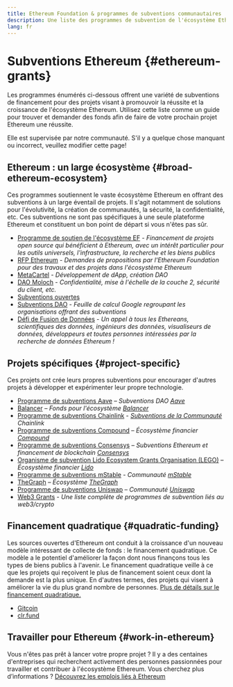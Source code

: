 ```yaml
---
title: Ethereum Foundation & programmes de subventions communautaires
description: Une liste des programmes de subvention de l'écosystème Ethereum.
lang: fr
---
```


# Subventions Ethereum {#ethereum-grants}

Les programmes énumérés ci-dessous offrent une variété de subventions de financement pour des projets visant à promouvoir la réussite et la croissance de l'écosystème Ethereum. Utilisez cette liste comme un guide pour trouver et demander des fonds afin de faire de votre prochain projet Ethereum une réussite.

Elle est supervisée par notre communauté. S'il y a quelque chose manquant ou incorrect, veuillez modifier cette page!

## Ethereum : un large écosystème {#broad-ethereum-ecosystem}

Ces programmes soutiennent le vaste écosystème Ethereum en offrant des subventions à un large éventail de projets. Il s'agit notamment de solutions pour l'évolutivité, la création de communautés, la sécurité, la confidentialité, etc. Ces subventions ne sont pas spécifiques à une seule plateforme Ethereum et constituent un bon point de départ si vous n'êtes pas sûr.

- [Programme de soutien de l'écosystème EF](https://esp.ethereum.foundation) - _Financement de projets open source qui bénéficient à Ethereum, avec un intérêt particulier pour les outils universels, l'infrastructure, la recherche et les biens publics_
- [RFP Ethereum](https://github.com/ethereum/requests-for-proposals) - _Demandes de propositions par l'Ethereum Foundation pour des travaux et des projets dans l'écosystème Ethereum_
- [MetaCartel](https://www.metacartel.org/grants/) - _Développement de dApp, création DAO_
- [DAO Moloch](https://www.molochdao.com/) - _Confidentialité, mise à l'échelle de la couche 2, sécurité du client, etc._
- [Subventions ouvertes](https://opengrants.com/explore)
- [Subventions DAO](https://docs.google.com/spreadsheets/d/1XHc-p_MHNRdjacc8uOEjtPoWL86olP4GyxAJOFO0zxY/edit#gid=0) - _Feuille de calcul Google regroupant les organisations offrant des subventions_
- [Défi de Fusion de Données](https://esp.ethereum.foundation/merge-data-challenge) - _Un appel à tous les Ethereans, scientifiques des données, ingénieurs des données, visualiseurs de données, développeurs et toutes personnes intéressées par la recherche de données Ethereum !_

## Projets spécifiques {#project-specific}

Ces projets ont crée leurs propres subventions pour encourager d'autres projets à développer et expérimenter leur propre technologie.

- [Programme de subventions Aave](https://aavegrants.org/) – _Subventions DAO [Aave](https://aave.com/)_
- [Balancer](https://balancergrants.notion.site/Balancer-Community-Grants-23e562c5bc4347cd8304637bff0058e6) – _Fonds pour l'écosystème [Balancer](https://balancer.fi/)_
- [Programme de subventions Chainlink](https://chain.link/community/grants) - _[Subventions de la Communauté](https://chain.link/) Chainlink_
- [Programme de subventions Compound](https://compoundgrants.org/) – _Écosystème financier [Compound](https://compound.finance/)_
- [Programme de subventions Consensys](https://consensys.net/grants/) – _Subventions Ethereum et financement de blockchain [Consensys](https://consensys.net/)_
- [Organisme de subvention Lido Ecosystem Grants Organisation (LEGO)](https://lego.lido.fi/) – _Écosystème financier [Lido](https://lido.fi/)_
- [Programme de subventions mStable](https://docs.mstable.org/advanced/grants-program) - _Communauté [mStable](https://mstable.org/)_
- [TheGraph](https://airtable.com/shrdfvnFvVch3IOVm) – _Écosystème [TheGraph](https://thegraph.com/)_
- [Programme de subventions Uniswap](https://www.unigrants.org/) – _Communauté [Uniswap](https://uniswap.org/)_
- [Web3 Grants](https://web3grants.net) - _Une liste complète de programmes de subvention liés au web3/crypto_

## Financement quadratique {#quadratic-funding}

Les sources ouvertes d'Ethereum ont conduit à la croissance d'un nouveau modèle intéressant de collecte de fonds : le financement quadratique. Ce modèle a le potentiel d'améliorer la façon dont nous finançons tous les types de biens publics à l'avenir. Le financement quadratique veille à ce que les projets qui reçoivent le plus de financement soient ceux dont la demande est la plus unique. En d'autres termes, des projets qui visent à améliorer la vie du plus grand nombre de personnes. [Plus de détails sur le financement quadratique.](/defi/#quadratic-funding)

- [Gitcoin](https://gitcoin.co/grants)
- [clr.fund](https://clr.fund/)

## Travailler pour Ethereum {#work-in-ethereum}

Vous n'êtes pas prêt à lancer votre propre projet ? Il y a des centaines d'entreprises qui recherchent activement des personnes passionnées pour travailler et contribuer à l'écosystème Ethereum. Vous cherchez plus d’informations ? [Découvrez les emplois liés à Ethereum](/community/get-involved/#ethereum-jobs)
